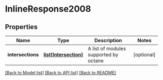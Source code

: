 # InlineResponse2008

## Properties
Name | Type | Description | Notes
------------ | ------------- | ------------- | -------------
**intersections** | [**list[Intersection]**](Intersection.md) | A list of modules supported by octane | [optional] 

[[Back to Model list]](../README.md#documentation-for-models) [[Back to API list]](../README.md#documentation-for-api-endpoints) [[Back to README]](../README.md)

